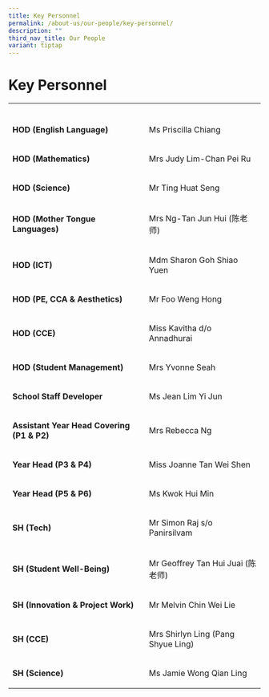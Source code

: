 ```yaml
---
title: Key Personnel
permalink: /about-us/our-people/key-personnel/
description: ""
third_nav_title: Our People
variant: tiptap
---
```

<h1><strong>Key Personnel</strong></h1><table><tbody><tr><th rowspan="1" colspan="1"><p></p></th><th rowspan="1" colspan="1"><p></p></th></tr><tr><td rowspan="1" colspan="1"><p><strong>HOD (English Language)</strong></p></td><td rowspan="1" colspan="1"><p>Ms Priscilla Chiang</p></td></tr><tr><td rowspan="1" colspan="1"><p><strong>HOD (Mathematics)</strong></p></td><td rowspan="1" colspan="1"><p>Mrs Judy Lim-Chan Pei Ru</p></td></tr><tr><td rowspan="1" colspan="1"><p><strong>HOD (Science)</strong></p></td><td rowspan="1" colspan="1"><p>Mr Ting Huat Seng</p></td></tr><tr><td rowspan="1" colspan="1"><p><strong>HOD (Mother Tongue Languages)</strong></p></td><td rowspan="1" colspan="1"><p>Mrs Ng-Tan Jun Hui (陈老师)</p></td></tr><tr><td rowspan="1" colspan="1"><p><strong>HOD (ICT)</strong></p></td><td rowspan="1" colspan="1"><p>Mdm Sharon Goh Shiao Yuen</p></td></tr><tr><td rowspan="1" colspan="1"><p><strong>HOD (PE, CCA &amp; Aesthetics)</strong></p></td><td rowspan="1" colspan="1"><p>Mr Foo Weng Hong</p></td></tr><tr><td rowspan="1" colspan="1"><p><strong>HOD (CCE)</strong></p></td><td rowspan="1" colspan="1"><p>Miss Kavitha d/o Annadhurai</p></td></tr><tr><td rowspan="1" colspan="1"><p><strong>HOD (Student Management)</strong></p></td><td rowspan="1" colspan="1"><p>Mrs Yvonne Seah</p></td></tr><tr><td rowspan="1" colspan="1"><p><strong>School Staff Developer</strong></p></td><td rowspan="1" colspan="1"><p>Ms Jean Lim Yi Jun</p></td></tr><tr><td rowspan="1" colspan="1"><p><strong>Assistant Year Head Covering (P1 &amp; P2)</strong></p></td><td rowspan="1" colspan="1"><p>Mrs Rebecca Ng</p></td></tr><tr><td rowspan="1" colspan="1"><p><strong>Year Head (P3 &amp; P4)</strong></p></td><td rowspan="1" colspan="1"><p>Miss Joanne Tan Wei Shen</p></td></tr><tr><td rowspan="1" colspan="1"><p><strong>Year Head (P5 &amp; P6)</strong></p></td><td rowspan="1" colspan="1"><p>Ms Kwok Hui Min</p></td></tr><tr><td rowspan="1" colspan="1"><p><strong>SH (Tech)</strong></p></td><td rowspan="1" colspan="1"><p>Mr Simon Raj s/o Panirsilvam</p></td></tr><tr><td rowspan="1" colspan="1"><p><strong>SH (Student Well-Being)</strong></p></td><td rowspan="1" colspan="1"><p>Mr Geoffrey Tan Hui Juai (陈老师)</p></td></tr><tr><td rowspan="1" colspan="1"><p><strong>SH (Innovation &amp; Project Work)</strong></p></td><td rowspan="1" colspan="1"><p>Mr Melvin Chin Wei Lie</p></td></tr><tr><td rowspan="1" colspan="1"><p><strong>SH (CCE)</strong></p></td><td rowspan="1" colspan="1"><p>Mrs Shirlyn Ling (Pang Shyue Ling)</p></td></tr><tr><td rowspan="1" colspan="1"><p><strong>SH (Science)</strong></p></td><td rowspan="1" colspan="1"><p>Ms Jamie Wong Qian Ling</p></td></tr></tbody></table><p></p>